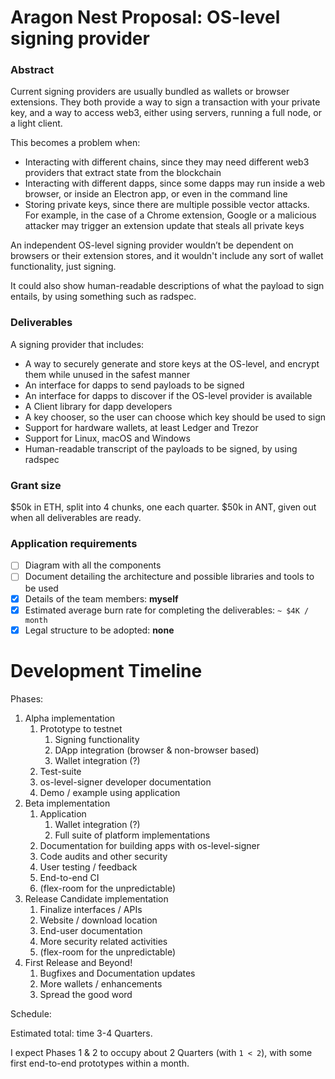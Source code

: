 # Aragon Nest Proposal: OS-level signing provider

### Abstract

Current signing providers are usually
bundled as wallets or browser extensions.
They both provide a way to sign a transaction with your private key,
and a way to access web3, either using servers, running a full node, or a light client.

This becomes a problem when:

- Interacting with different chains, since they may need different web3 providers that extract state from the blockchain
- Interacting with different dapps, since some dapps may run inside a web browser, or inside an Electron app, or even in the command line
- Storing private keys, since there are multiple possible vector attacks. For example, in the case of a Chrome extension, Google or a malicious attacker may trigger an extension update that steals all private keys

An independent OS-level signing provider 
wouldn’t be dependent on browsers or their extension stores, 
and it wouldn't include any sort of wallet functionality, just signing.

It could also show human-readable descriptions of what the payload to sign entails, by using something such as radspec.

### Deliverables

A signing provider that includes:

- A way to securely generate and store keys at the OS-level, and encrypt them while unused in the safest manner
- An interface for dapps to send payloads to be signed
- An interface for dapps to discover if the OS-level provider is available
- A Client library for dapp developers
- A key chooser, so the user can choose which key should be used to sign
- Support for hardware wallets, at least Ledger and Trezor
- Support for Linux, macOS and Windows
- Human-readable transcript of the payloads to be signed, by using radspec


### Grant size

$50k in ETH, split into 4 chunks, one each quarter.
$50k in ANT, given out when all deliverables are ready.

### Application requirements

- [ ] Diagram with all the components
- [ ] Document detailing the architecture and possible libraries and tools to be used
- [x] Details of the team members: __myself__
- [x] Estimated average burn rate for completing the deliverables: `~ $4K / month`
- [x] Legal structure to be adopted: __none__

# Development Timeline

Phases:

1. Alpha implementation
    1. Prototype to testnet
        1. Signing functionality
        1. DApp integration (browser & non-browser based)
        1. Wallet integration (?)
    1. Test-suite
    1. os-level-signer developer documentation
    1. Demo / example using application
1. Beta implementation
    1. Application
        1. Wallet integration (?)
        1. Full suite of platform implementations
    1. Documentation for building apps with os-level-signer
    1. Code audits and other security
    1. User testing / feedback
    1. End-to-end CI
    1. (flex-room for the unpredictable)
1. Release Candidate implementation
    1. Finalize interfaces / APIs
    1. Website / download location
    1. End-user documentation
    1. More security related activities
    1. (flex-room for the unpredictable)
1. First Release and Beyond!
    1. Bugfixes and Documentation updates
    1. More wallets / enhancements
    1. Spread the good word

Schedule:

Estimated total: time 3-4 Quarters.

I expect Phases 1 & 2 to occupy about 2 Quarters (with `1 < 2`),
with some first end-to-end prototypes within a month.


